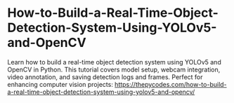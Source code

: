 # How-to-Build-a-Real-Time-Object-Detection-System-Using-YOLOv5-and-OpenCV
Learn how to build a real-time object detection system using YOLOv5 and OpenCV in Python. This tutorial covers model setup, webcam integration, video annotation, and saving detection logs and frames. Perfect for enhancing computer vision projects:
https://thepycodes.com/how-to-build-a-real-time-object-detection-system-using-yolov5-and-opencv/

